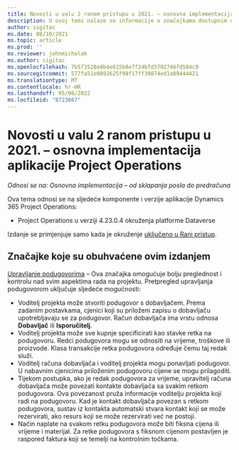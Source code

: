 ```yaml
---
title: Novosti u valu 2 ranom pristupu u 2021. – osnovna implementacija aplikacije Project Operations
description: U ovoj temi nalaze se informacije o značajkama dostupnim u valu 2 ranog pristupa izdanja implementacije osnovne aplikacije Project Operations u 2021. godini.
author: sigitac
ms.date: 08/10/2021
ms.topic: article
ms.prod: ''
ms.reviewer: johnmichalak
ms.author: sigitac
ms.openlocfilehash: 7b5f3528e4b4e615b8e7f24bfd3702746fd584c9
ms.sourcegitcommit: 577fa51e0892625f98f17ff39874ed1a09444421
ms.translationtype: MT
ms.contentlocale: hr-HR
ms.lasthandoff: 05/06/2022
ms.locfileid: "8723667"
---
```

# <a name="whats-new-2021-wave-2-early-access---project-operations-lite-deployment"></a>Novosti u valu 2 ranom pristupu u 2021. – osnovna implementacija aplikacije Project Operations

_Odnosi se na: Osnovna implementacija – od sklapanja posla do predračuna_

Ova tema odnosi se na sljedeće komponente i verzije aplikacije Dynamics 365 Project Operations:

  - Project Operations u verziji 4.23.0.4 okruženja platforme Dataverse

Izdanje se primjenjuje samo kada je okruženje [uključeno u Rani pristup](/power-platform/admin/opt-in-early-access-updates#how-to-enable-early-access-updates).

## <a name="features-included-in-this-release"></a>Značajke koje su obuhvaćene ovim izdanjem

[Upravljanje podugovorima](/dynamics365/project-operations/pro/subcontracting/managing-subcontracts-overview) – Ova značajka omogućuje bolju preglednost i kontrolu nad svim aspektima rada na projektu. Pretpregled upravljanja podugovorom uključuje sljedeće mogućnosti:

  - Voditelj projekta može stvoriti podugovor s dobavljačem. Prema zadanim postavkama, cjenici koji su priloženi zapisu o dobavljaču upotrebljavaju se za podugovor. Račun dobavljača ima vrstu odnosa **Dobavljač** ili **Isporučitelj**.
  - Voditelj projekta može sve kupnje specificirati kao stavke retka na podugovoru. Redci podugovora mogu se odnositi na vrijeme, troškove ili proizvode. Klasa transakcije retka podugovora određuje čemu taj redak služi.
  - Voditelj računa dobavljača i voditelj projekta mogu ponavljati podugovor. U nabavnim cjenicima priloženim podugovoru cijene se mogu prilagoditi.
  - Tijekom postupka, ako je redak podugovora za vrijeme, upravitelj računa dobavljača može povezati kontakte dobavljača sa svakim retkom podugovora. Ova povezanost pruža informacije voditelju projekta koji radi na podugovoru. Kad je kontakt dobavljača povezan s retkom podugovora, sustav iz kontakta automatski stvara kontakt koji se može rezervirati, ako resurs koji se može rezervirati već ne postoji.
  - Način naplate na svakom retku podugovora može biti fiksna cijena ili vrijeme i materijal. Za retke podugovora s fiksnom cijenom postavljen je raspored faktura koji se temelji na kontrolnim točkama.
